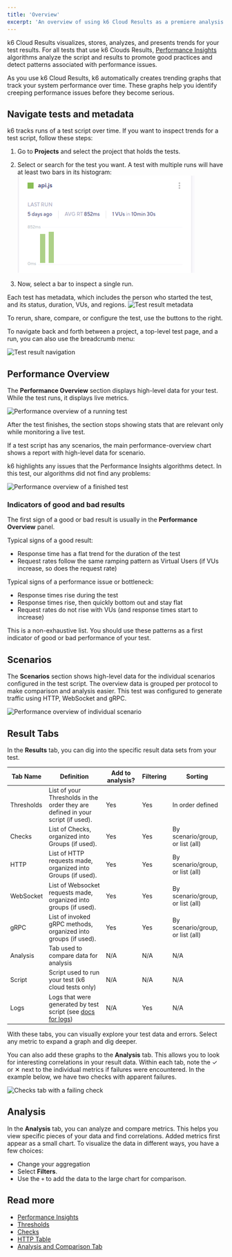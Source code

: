 ```yaml
---
title: 'Overview'
excerpt: 'An overview of using k6 Cloud Results as a premiere analysis tool'
---
```


k6 Cloud Results visualizes, stores, analyzes, and presents trends for your test results.
For all tests that use k6 Clouds Results, [Performance Insights](/cloud/analyzing-results/performance-insights/) algorithms analyze the script and results to promote good practices and detect patterns associated with performance issues.

As you use k6 Cloud Results, k6 automatically creates trending graphs that track your system performance over time.
These graphs help you identify creeping performance issues before they become serious.

## Navigate tests and metadata

k6 tracks runs of a test script over time.
If you want to inspect trends for a test script, follow these steps:

1. Go to **Projects** and select the project that holds the tests.
2. Select or search for the test you want. A test with multiple runs will have at least two bars in its histogram:
![k6 test run with two bars](./images/01-Overview/k6-test-run-histogram.png)

3. Now, select a bar to inspect a single run.

  Each test has metadata, which includes the person who started the test, and its status, duration, VUs, and regions.
  ![Test result metadata](./images/01-Overview/test-metadata.png)

To rerun, share, compare, or configure the test, use the buttons to the right.

To navigate back and forth between a project, a top-level test page, and a run, you can also use the breadcrumb menu:

![Test result navigation](./images/01-Overview/test-run-navigation.png)

## Performance Overview

The **Performance Overview** section displays high-level data for your test.
While the test runs, it displays live metrics.

![Performance overview of a running test](images/01-Overview/running-performance-overview.png)

After the test finishes, the section stops showing stats that are relevant only while monitoring a live test.

If a test script has any scenarios, the main performance-overview chart shows a report with high-level data for scenario.

k6 highlights any issues that the Performance Insights algorithms detect.
In this test, our algorithms did not find any problems:

![Performance overview of a finished test](images/01-Overview/finished-performance-overview.png)

### Indicators of good and bad results

The first sign of a good or bad result is usually in the **Performance Overview** panel.

Typical signs of a good result:

- Response time has a flat trend for the duration of the test
- Request rates follow the same ramping pattern as Virtual Users (if VUs increase, so does the request rate)

Typical signs of a performance issue or bottleneck:

- Response times rise during the test
- Response times rise, then quickly bottom out and stay flat
- Request rates do not rise with VUs (and response times start to increase)

This is a non-exhaustive list. You should use these patterns as a first indicator of good or bad performance of your test.

## Scenarios

The **Scenarios** section shows high-level data for the individual scenarios configured in the test script.
The overview data is grouped per protocol to make comparison and analysis easier.
This test was configured to generate traffic using HTTP, WebSocket and gRPC.

![Performance overview of individual scenario](images/01-Overview/scenario-performance-overview.png)

## Result Tabs

In the **Results** tab, you can dig into the specific result data sets from your test.

| Tab Name   | Definition                                                                                     | Add to analysis? | Filtering        | Sorting                 |
| ---------- | ---------------------------------------------------------------------------------------------- | ---------------- | ---------------- | ----------------------- |
| Thresholds | List of your Thresholds in the order they are defined in your script (if used).                | Yes              | Yes              | In order defined        |
| Checks     | List of Checks, organized into Groups (if used).                                               | Yes              | Yes              | By scenario/group, or list (all) |
| HTTP       | List of HTTP requests made, organized into Groups (if used).                                   | Yes              | Yes              | By scenario/group, or list (all) |
| WebSocket  | List of Websocket requests made, organized into groups (if used).                              | Yes              | Yes              | By scenario/group, or list (all) |
| gRPC       | List of invoked gRPC methods, organized into groups (if used).                                 | Yes              | Yes              | By scenario/group, or list (all) |
| Analysis   | Tab used to compare data for analysis                                                          | N/A              | N/A              | N/A                     |
| Script     | Script used to run your test (k6 cloud tests only)                                             | N/A              | N/A              | N/A                     |
| Logs       | Logs that were generated by test script (see [docs for logs](/cloud/analyzing-results/logs/))  | N/A              | Yes              | N/A                     |

With these tabs, you can visually explore your test data and errors.
Select any metric to expand a graph and dig deeper.

You can also add these graphs to the **Analysis** tab.
This allows you to look for interesting correlations in your result data.
Within each tab, note the &#10003; or &#10005; next to the individual metrics if failures were encountered.
In the example below, we have two checks with apparent failures.

![Checks tab with a failing check](images/01-Overview/checks-tab-with-failures.png)

## Analysis

In the **Analysis** tab, you can analyze and compare metrics.
This helps you view specific pieces of your data and find correlations.
Added metrics first appear as a small chart.
To visualize the data in different ways, you have a few choices:
- Change your aggregation
- Select **Filters**.
- Use the `+` to add the data to the large chart for comparison.


## Read more

- [Performance Insights](/cloud/analyzing-results/performance-insights/)
- [Thresholds](/cloud/analyzing-results/thresholds)
- [Checks](/cloud/analyzing-results/checks)
- [HTTP Table](/cloud/analyzing-results/http)
- [Analysis and Comparison Tab](/cloud/analyzing-results/test-comparison)

